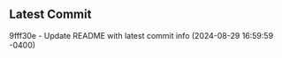
## Latest Commit
9fff30e - Update README with latest commit info (2024-08-29 16:59:59 -0400) <Yunxi-Zhou>
